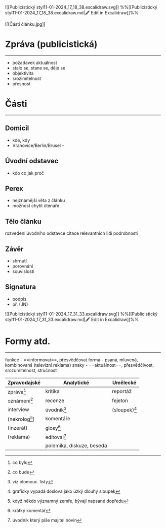 ![[Publicistický styl11-01-2024_17_18_38.excalidraw.svg]]
%%[[Publicistický styl11-01-2024_17_18_38.excalidraw.md|🖋 Edit in Excalidraw]]%%

![[Části článku.jpg]]

# Zpráva (publicistická)
---
- požadavek aktuálnost
- stalo se, stane se, děje se
- objektivita
- srozimitelnost
- přesnost

# Části
---
## Domicil
- kde, kdy
- Vrahovice/Berlin/Brusel - 
## Úvodní odstavec
- kdo co jak proč
## Perex
- nejznámější věta z článku
- možnost chytit čtenáře
## Tělo článku
rozvedení úvodního odstavce
citace relevantních lidí
podrobnosti
## Závěr
- shrnutí
- porovnání
- souvislosti
## Signatura
 - podpis
 - př. (JN)

![[Publicistický styl11-01-2024_17_31_33.excalidraw.svg]]
%%[[Publicistický styl11-01-2024_17_31_33.excalidraw.md|🖋 Edit in Excalidraw]]%%

# Formy atd.
---

funkce - ==informovat==, přesvědčovat
forma - psaná, mluvená, kombinovaná (televizní reklama)
znaky - ==aktuálnost==, přesvědčivost, srozumitelnost, stručnost

| Zpravodajské   | Analytické                | Umělecké      |
| -------------- | ------------------------- | ------------- |
| zpráva[^1]     | kritika                   | reportáž      |
| oznámení[^2]   | recenze                   | fejeton       |
| interview      | úvodník[^3]               | (sloupek)[^7] |
| (nekrolog[^8]) | komentáře                 |               |
| (inzerát)      | glosy[^4]                 |               |
| (reklama)      | editoval[^5]              |               |
|                | polemika, diskuze, beseda |               |

[^1]: co bylo
[^2]: co bude
[^3]: viz olomouc. listy
[^4]: krátký komentář
[^5]: úvodník který píše majitel novin 
[^7]: graficky vypadá doslova jako úzký dlouhý sloupek
[^8]: když někdo významný zemře, bývají napsané dopředu
